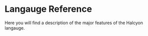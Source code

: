 # Langauge Reference
Here you will find a description of the major features of the Halcyon langauge.